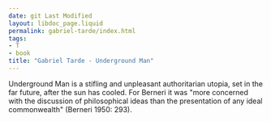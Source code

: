 ```yaml
---
date: git Last Modified
layout: libdoc_page.liquid
permalink: gabriel-tarde/index.html
tags:
- T
- book
title: "Gabriel Tarde - Underground Man"
---
```


Underground Man is a stifling and unpleasant  authoritarian utopia, set in the far future, after the sun has cooled. For  Berneri it was "more concerned with the discussion of philosophical ideas than  the presentation of any ideal commonwealth" (Berneri 1950: 293).